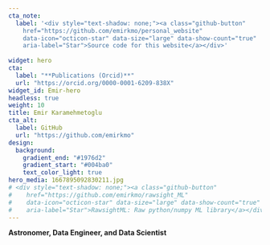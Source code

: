 ```yaml
---
cta_note:
  label: '<div style="text-shadow: none;"><a class="github-button"
    href="https://github.com/emirkmo/personal_website"
    data-icon="octicon-star" data-size="large" data-show-count="true"
    aria-label="Star">Source code for this website</a></div>'
   
widget: hero
cta:
  label: "**Publications (Orcid)**"
  url: "https://orcid.org/0000-0001-6209-838X"
widget_id: Emir-hero
headless: true
weight: 10
title: Emir Karamehmetoglu
cta_alt:
  label: GitHub
  url: "https://github.com/emirkmo"
design:
  background:
    gradient_end: "#1976d2"
    gradient_start: "#004ba0"
    text_color_light: true
hero_media: 1667895092830211.jpg
# <div style="text-shadow: none;"><a class="github-button"
#    href="https://github.com/emirkmo/rawsight_ML"
#    data-icon="octicon-star" data-size="large" data-show-count="true"
#    aria-label="Star">RawsightML: Raw python/numpy ML library</a></div>'
---
```

**Astronomer, Data Engineer, and Data Scientist**

<div class="mb-3"></div>
<!--GitHub Button JS-->

<script async defer src="https://buttons.github.io/buttons.js"></script>